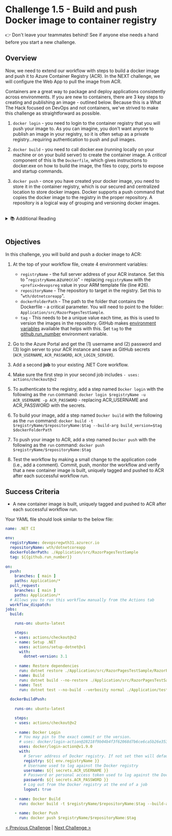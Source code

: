 # Challenge 1.5 - Build and push Docker image to container registry

👉 Don't leave your teammates behind! See if anyone else needs a hand before you start a new challenge.

## Overview


Now, we need to extend our workflow with steps to build a docker image and push it to Azure Container Registry (ACR). In the NEXT challenge, we will configure the Web App to pull the image from ACR.

Containers are a great way to package and deploy applications consistently across environments. If you are new to containers, there are 3 key steps to creating and publishing an image - outlined below. Because this is a What The Hack focused on DevOps and not containers, we've strived to make this challenge as straightforward as possible.

1. `docker login` - you need to login to the container registry that you will push your image to. As you can imagine, you don't want anyone to publish an image in your registry, so it is often setup as a private registry...requiring authentication to push and pull images.

2. `docker build` - you need to call docker.exe (running locally on your machine or on your build server) to create the container image. A *critical* component of this is the `Dockerfile`, which gives instructions to docker.exe on how to build the image, the files to copy, ports to expose and startup commands.

3. `docker push` - once you have created your docker image, you need to store it in the container registry, which is our secured and centralized location to store docker images. Docker supports a push command that copies the docker image to the registry in the proper repository. A repository is a logical way of grouping and versioning docker images.

<br/>
<details>
<summary>📚 Additional Reading</summary>
<ul>
<li><a href="https://docs.github.com/en/free-pro-team@latest/actions/reference/workflow-syntax-for-github-actions#env">Environment variables</a></li>
<li><a href="https://docs.github.com/en/free-pro-team@latest/actions/learn-github-actions/introduction-to-github-actions">Introduction to GitHub Actions</a></li>
<li><a href="https://docs.github.com/en/free-pro-team@latest/actions/reference/workflow-syntax-for-github-actions#onpushpull_requestpaths">Understanding workflow path filters</a></li>
<li><a href="https://docs.microsoft.com/en-us/azure/container-registry/container-registry-authentication#admin-account">Authenticate with an Azure container registry</a></li>
<li><a href="https://github.com/Azure/actions">GitHub Actions for Azure</a></li>
</ul>
</details>
<br />

## Objectives

In this challenge, you will build and push a docker image to ACR:

1. At the top of your workflow file, create 4 environment variables:

    - `registryName` - the full server address of your ACR instance. Set this to "`registryName`.azurecr.io" - replacing `registryName` with the `<prefix>devopsreg` value in your ARM template file (line #26). 
    - `repositoryName` - The repository to target in the registry. Set this to "`wth/dotnetcoreapp`".
    - `dockerFolderPath` - The path to the folder that contains the Dockerfile - a critical parameter. You will need to point to the folder: `Application/src/RazorPagesTestSample`.
    - `tag` - This needs to be a unique value each time, as this is used to version the images in the repository. GitHub makes [environment variables](https://docs.github.com/en/free-pro-team@latest/actions/reference/context-and-expression-syntax-for-github-actions#github-context) available that helps with this. Set `tag` to the [github.run_number](https://www.bing.com/search?q=%24%7B%7Bgithub.run_number%7D%7D&form=QBLH&sp=-1&pq=%24%7B%7Bgithub.run_number%7D%7D&sc=0-22&qs=n&sk=&cvid=D84DA66323DC4E14BD794F90FCFD90D3) environment variable.

2. Go to the Azure Portal and get the (1) username and (2) password and (3) login server to your ACR instance and save as GitHub secrets (`ACR_USERNAME`, `ACR_PASSWORD`, `ACR_LOGIN_SERVER`).

3. Add a second **job** to your existing .NET Core workflow. 

4. Make sure the first step in your second job includes `- uses: actions/checkout@v2`

5. To authenticate to the registry, add a step named `Docker login` with the following as the `run` command: `docker login $registryName -u ACR_USERNAME -p ACR_PASSWORD` - replacing ACR_USERNAME and ACR_PASSWORD with the secrets.

6. To build your image, add a step named `Docker build` with the following as the `run` command: `docker build -t $registryName/$repositoryName:$tag --build-arg build_version=$tag $dockerFolderPath`

7. To push your image to ACR, add a step named `Docker push` with the following as the `run` command: `docker push $registryName/$repositoryName:$tag`

8. Test the workflow by making a small change to the application code (i.e., add a comment). Commit, push, monitor the workflow and verify that a new container image is built, uniquely tagged and pushed to ACR after each successful workflow run.

## Success Criteria

- A new container image is built, uniquely tagged and pushed to ACR after each successful workflow run.

Your YAML file should look similar to the below file:

```yaml
name: .NET CI

env:
  registryName: devopsregwth31.azurecr.io
  repositoryName: wth/dotnetcoreapp
  dockerFolderPath: ./Application/src/RazorPagesTestSample
  tag: ${{github.run_number}}
  
on:
  push:
    branches: [ main ]
    paths: Application/*
  pull_request:
    branches: [ main ]
    paths: Application/*
  # Allows you to run this workflow manually from the Actions tab
  workflow_dispatch:
jobs:
  build:

    runs-on: ubuntu-latest

    steps:
    - uses: actions/checkout@v2
    - name: Setup .NET
      uses: actions/setup-dotnet@v1
      with:
        dotnet-version: 3.1
    
    - name: Restore dependencies
      run: dotnet restore ./Application/src/RazorPagesTestSample/RazorPagesTestSample.csproj
    - name: Build
      run: dotnet build --no-restore ./Application/src/RazorPagesTestSample/RazorPagesTestSample.csproj
    - name: Test
      run: dotnet test --no-build --verbosity normal ./Application/tests/RazorPagesTestSample.Tests/RazorPagesTestSample.Tests.csproj
      
  dockerBuildPush:
    
    runs-on: ubuntu-latest

    steps:
    - uses: actions/checkout@v2
    
    - name: Docker Login
      # You may pin to the exact commit or the version.
      # uses: docker/login-action@28218f9b04b4f3f62068d7b6ce6ca5b26e35336c
      uses: docker/login-action@v1.9.0
      with:
        # Server address of Docker registry. If not set then will default to Docker Hub
        registry: ${{ env.registryName }}
        # Username used to log against the Docker registry
        username: ${{ secrets.ACR_USERNAME }}
        # Password or personal access token used to log against the Docker registry
        password: ${{ secrets.ACR_PASSWORD }}
        # Log out from the Docker registry at the end of a job
        logout: true
        
    - name: Docker Build
      run: docker build -t $registryName/$repositoryName:$tag --build-arg build_version=$tag $dockerFolderPath
      
    - name: Docker Push
      run: docker push $registryName/$repositoryName:$tag
```

[< Previous Challenge](../1.4/readme.md) | [Next Challenge >](../1.6/readme.md)

